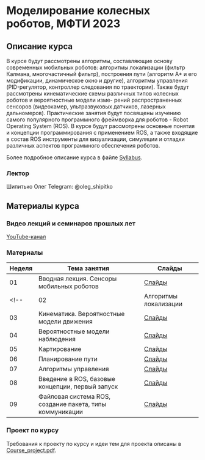 # Моделирование колесных роботов, МФТИ 2023

## Описание курса
В курсе будут рассмотрены алгоритмы, составляющие основу современных
мобильных роботов: алгоритмы локализации (фильтр Калмана, многочастичный фильтр), построения пути (алгоритм A* и его модификации, динамическое окно и другие), алгоритмы управления (PID-регулятор, контроллер следования по траектории). Также будут рассмотрены кинематические схемы различных типов колесных роботов и вероятностные модели изме-
рений распространенных сенсоров (видеокамер, ультразвуковых датчиков, лазерных дальномеров). Практические занятия будут посвящены изучению самого популярного программного фреймворка для роботов - Robot Operating System (ROS). В курсе будут рассмотрены основные понятия и концепции программирования с применением ROS, а также входящие в состав ROS инструменты для визуализации, симуляции и отладки различных
аспектов программного обеспечения роботов.

Более подробное описание курса в файле [Syllabus](https://github.com/oleg-Shipitko/mipt_wheeled_robots_modeling_2023_2023/blob/main/Syllabus.pdf).

### Лектор 
Шипитько Олег 
Telegram: @oleg_shipitko

<!-- ### Семинарист
Ратников Алексей
Telegram: @alx_rtnkv -->

## Материалы курса

### Видео лекций и семинаров прошлых лет
[YouTube-канал](https://www.youtube.com/@olegshipitko1518/featured)

### Материалы
| Неделя | Тема занятия | Слайды |
| --- | --- | --- |
|01| Вводная лекция. Сенсоры мобильных роботов | [Слайды](https://github.com/oleg-Shipitko/mipt_wheeled_robots_modeling_2023/blob/main/slides/Lecture%201.%20Course%20organization%20and%20robotics%20field%20overview.pdf) |
<!-- |02| Алгоритмы локализации | [Слайды](https://github.com/oleg-Shipitko/mipt_wheeled_robots_modeling_2023/blob/main/slides/Lecture%202.%20Localization.pdf) |
|03| Кинематика. Вероятностные модели движения | [Слайды](https://github.com/oleg-Shipitko/mipt_wheeled_robots_modeling_2023/blob/main/slides/Lecture%203.%20Kinematics.%20Probabilistic%20motion%20models.pdf) |
|04| Вероятностные модели наблюдения | [Слайды](https://github.com/oleg-Shipitko/mipt_wheeled_robots_modeling_2023/blob/main/slides/Lecture%204.%20Probabilistic%20measurement%20models.pdf) |
|05| Картирование | [Слайды](https://github.com/oleg-Shipitko/mipt_wheeled_robots_modeling_2023/blob/main/slides/Lecture%205.%20Mapping.pdf) |
|06| Планирование пути | [Слайды](https://github.com/oleg-Shipitko/mipt_wheeled_robots_modeling_2023/blob/main/slides/Lecture%206.%20Path%20planning.pdf) |
|07| Алгоритмы управления | [Слайды](https://github.com/oleg-Shipitko/mipt_wheeled_robots_modeling_2023/blob/main/slides/Lecture%207.%20Control.pdf) |
|08| Введение в ROS, базовые концепции, первый запуск | [Слайды](https://github.com/oleg-Shipitko/mipt_wheeled_robots_modeling_2023/blob/main/slides/Seminar%201.%20Intro%20to%20ROS%2C%20basic%20concepts%2C%20first%20launch.pdf) |
|09| Файловая система ROS, создание пакета, типы коммуникации | [Слайды](https://github.com/oleg-Shipitko/mipt_wheeled_robots_modeling_2023/blob/main/slides/Seminar%202.%20File%20System%2C%20First%20Package%2C%20Messages%2C%20Services%2C%20Actions.pdf) | -->


### Проект по курсу
Требования к проекту по курсу и идеи тем для проекта описаны в [Course_project.pdf](https://github.com/oleg-Shipitko/mipt_wheeled_robots_modeling_2023/blob/master/Course_project.pdf).
